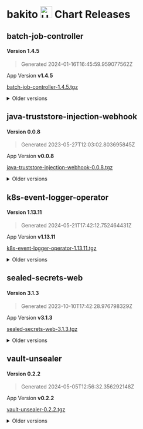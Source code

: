 # bakito <img src="https://helm.sh/img/helm.svg" alt="Helm" style="width:32px;"/> Chart Releases

## batch-job-controller

#### Version **1.4.5**

> Generated 2024-01-16T16:45:59.959077562Z

App Version **v1.4.5**

[batch-job-controller-1.4.5.tgz](https://github.com/bakito/helm-charts/releases/download/batch-job-controller-1.4.5/batch-job-controller-1.4.5.tgz)


<details>
  <summary>Older versions</summary>
  <br/><br/>
  <h4>Version <strong>1.4.4</strong></h4>

  <blockquote><p>Generated 2022-10-18T17:18:51.706614316Z</p></blockquote>

  <p>App Version <strong>v1.4.4</strong></p>
  <a href="https://github.com/bakito/helm-charts/releases/download/batch-job-controller-1.4.4/batch-job-controller-1.4.4.tgz">batch-job-controller-1.4.4.tgz</a>


  <br/><br/>
  <h4>Version <strong>1.4.3</strong></h4>

  <blockquote><p>Generated 2022-07-07T11:32:41.376363512Z</p></blockquote>

  <p>App Version <strong>v1.4.3</strong></p>
  <a href="https://github.com/bakito/helm-charts/releases/download/batch-job-controller-1.4.3/batch-job-controller-1.4.3.tgz">batch-job-controller-1.4.3.tgz</a>


  <br/><br/>
  <h4>Version <strong>1.4.2</strong></h4>

  <blockquote><p>Generated 2022-07-06T21:02:54.495782593Z</p></blockquote>

  <p>App Version <strong>v1.4.2</strong></p>
  <a href="https://github.com/bakito/helm-charts/releases/download/batch-job-controller-1.4.2/batch-job-controller-1.4.2.tgz">batch-job-controller-1.4.2.tgz</a>


  <br/><br/>
  <h4>Version <strong>1.4.1</strong></h4>

  <blockquote><p>Generated 2022-07-06T07:00:45.618623641Z</p></blockquote>

  <p>App Version <strong>v1.4.1</strong></p>
  <a href="https://github.com/bakito/helm-charts/releases/download/batch-job-controller-1.4.1/batch-job-controller-1.4.1.tgz">batch-job-controller-1.4.1.tgz</a>


  <br/><br/>
  <h4>Version <strong>1.4.0</strong></h4>

  <blockquote><p>Generated 2022-07-05T20:53:31.309596588Z</p></blockquote>

  <p>App Version <strong>v1.4.0</strong></p>
  <a href="https://github.com/bakito/helm-charts/releases/download/batch-job-controller-1.4.0/batch-job-controller-1.4.0.tgz">batch-job-controller-1.4.0.tgz</a>


  <br/><br/>
  <h4>Version <strong>1.3.0</strong></h4>

  <blockquote><p>Generated 2021-12-27T21:22:39.090378347Z</p></blockquote>

  <p>App Version <strong>v1.3.0</strong></p>
  <a href="https://github.com/bakito/helm-charts/releases/download/batch-job-controller-1.3.0/batch-job-controller-1.3.0.tgz">batch-job-controller-1.3.0.tgz</a>


  <br/><br/>
  <h4>Version <strong>1.2.4</strong></h4>

  <blockquote><p>Generated 2021-12-24T10:35:37.144675166Z</p></blockquote>

  <p>App Version <strong>v1.2.4</strong></p>
  <a href="https://github.com/bakito/helm-charts/releases/download/batch-job-controller-1.2.4/batch-job-controller-1.2.4.tgz">batch-job-controller-1.2.4.tgz</a>


  <br/><br/>
  <h4>Version <strong>1.2.3</strong></h4>

  <blockquote><p>Generated 2021-12-23T15:54:45.008016147Z</p></blockquote>

  <p>App Version <strong>v1.2.3</strong></p>
  <a href="https://github.com/bakito/helm-charts/releases/download/batch-job-controller-1.2.3/batch-job-controller-1.2.3.tgz">batch-job-controller-1.2.3.tgz</a>


  <br/><br/>
  <h4>Version <strong>1.2.2</strong></h4>

  <blockquote><p>Generated 2021-12-09T17:45:31.181095577Z</p></blockquote>

  <p>App Version <strong>v1.2.2</strong></p>
  <a href="https://github.com/bakito/helm-charts/releases/download/batch-job-controller-1.2.2/batch-job-controller-1.2.2.tgz">batch-job-controller-1.2.2.tgz</a>


  <br/><br/>
  <h4>Version <strong>1.2.1</strong></h4>

  <blockquote><p>Generated 2021-12-08T14:25:48.407917725Z</p></blockquote>

  <p>App Version <strong>v1.2.1</strong></p>
  <a href="https://github.com/bakito/helm-charts/releases/download/batch-job-controller-1.2.1/batch-job-controller-1.2.1.tgz">batch-job-controller-1.2.1.tgz</a>


  <br/><br/>
  <h4>Version <strong>1.2.0</strong></h4>

  <blockquote><p>Generated 2021-12-07T12:12:04.710022445Z</p></blockquote>

  <p>App Version <strong>v1.2.0</strong></p>
  <a href="https://github.com/bakito/helm-charts/releases/download/batch-job-controller-1.2.0/batch-job-controller-1.2.0.tgz">batch-job-controller-1.2.0.tgz</a>


  <br/><br/>
  <h4>Version <strong>1.1.3</strong></h4>

  <blockquote><p>Generated 2021-12-06T22:26:45.912669097Z</p></blockquote>

  <p>App Version <strong>v1.1.3</strong></p>
  <a href="https://github.com/bakito/helm-charts/releases/download/batch-job-controller-1.1.3/batch-job-controller-1.1.3.tgz">batch-job-controller-1.1.3.tgz</a>


  <br/><br/>
  <h4>Version <strong>1.1.2</strong></h4>

  <blockquote><p>Generated 2021-11-05T00:09:17.692082079Z</p></blockquote>

  <p>App Version <strong>v1.1.2</strong></p>
  <a href="https://github.com/bakito/helm-charts/releases/download/batch-job-controller-1.1.2/batch-job-controller-1.1.2.tgz">batch-job-controller-1.1.2.tgz</a>


  <br/><br/>
  <h4>Version <strong>v1.1.1</strong></h4>

  <blockquote><p>Generated 2021-08-25T20:30:58.869775403+02:00</p></blockquote>

  <p>App Version <strong>v1.1.1</strong></p>
  <a href="https://github.com/bakito/helm-charts/releases/download/batch-job-controller-v1.1.1/batch-job-controller-v1.1.1.tgz">batch-job-controller-v1.1.1.tgz</a>
</details>

## java-truststore-injection-webhook

#### Version **0.0.8**

> Generated 2023-05-27T12:03:02.803695845Z

App Version **v0.0.8**

[java-truststore-injection-webhook-0.0.8.tgz](https://github.com/bakito/helm-charts/releases/download/java-truststore-injection-webhook-0.0.8/java-truststore-injection-webhook-0.0.8.tgz)


<details>
  <summary>Older versions</summary>
  <br/><br/>
  <h4>Version <strong>0.0.7</strong></h4>

  <blockquote><p>Generated 2022-10-18T16:45:07.837110584Z</p></blockquote>

  <p>App Version <strong>v0.0.7</strong></p>
  <a href="https://github.com/bakito/helm-charts/releases/download/java-truststore-injection-webhook-0.0.7/java-truststore-injection-webhook-0.0.7.tgz">java-truststore-injection-webhook-0.0.7.tgz</a>


  <br/><br/>
  <h4>Version <strong>0.0.6</strong></h4>

  <blockquote><p>Generated 2022-09-22T16:27:34.249460025Z</p></blockquote>

  <p>App Version <strong>v0.0.6</strong></p>
  <a href="https://github.com/bakito/helm-charts/releases/download/java-truststore-injection-webhook-0.0.6/java-truststore-injection-webhook-0.0.6.tgz">java-truststore-injection-webhook-0.0.6.tgz</a>


  <br/><br/>
  <h4>Version <strong>0.0.5</strong></h4>

  <blockquote><p>Generated 2021-11-03T20:35:32.141602152Z</p></blockquote>

  <p>App Version <strong>v0.0.5</strong></p>
  <a href="https://github.com/bakito/helm-charts/releases/download/java-truststore-injection-webhook-0.0.5/java-truststore-injection-webhook-0.0.5.tgz">java-truststore-injection-webhook-0.0.5.tgz</a>


  <br/><br/>
  <h4>Version <strong>0.0.4</strong></h4>

  <blockquote><p>Generated 2021-11-02T09:33:11.013027346Z</p></blockquote>

  <p>App Version <strong>v0.0.4</strong></p>
  <a href="https://github.com/bakito/helm-charts/releases/download/java-truststore-injection-webhook-0.0.4/java-truststore-injection-webhook-0.0.4.tgz">java-truststore-injection-webhook-0.0.4.tgz</a>


  <br/><br/>
  <h4>Version <strong>0.0.2</strong></h4>

  <blockquote><p>Generated 2021-10-30T13:16:26.566426629Z</p></blockquote>

  <p>App Version <strong>v0.0.2</strong></p>
  <a href="https://github.com/bakito/helm-charts/releases/download/java-truststore-injection-webhook-0.0.2/java-truststore-injection-webhook-0.0.2.tgz">java-truststore-injection-webhook-0.0.2.tgz</a>
</details>

## k8s-event-logger-operator

#### Version **1.13.11**

> Generated 2024-05-21T17:42:12.752464431Z

App Version **v1.13.11**

[k8s-event-logger-operator-1.13.11.tgz](https://github.com/bakito/helm-charts/releases/download/k8s-event-logger-operator-1.13.11/k8s-event-logger-operator-1.13.11.tgz)


<details>
  <summary>Older versions</summary>
  <br/><br/>
  <h4>Version <strong>1.13.10</strong></h4>

  <blockquote><p>Generated 2024-05-10T07:59:15.788315038Z</p></blockquote>

  <p>App Version <strong>v1.13.10</strong></p>
  <a href="https://github.com/bakito/helm-charts/releases/download/k8s-event-logger-operator-1.13.10/k8s-event-logger-operator-1.13.10.tgz">k8s-event-logger-operator-1.13.10.tgz</a>


  <br/><br/>
  <h4>Version <strong>1.13.9</strong></h4>

  <blockquote><p>Generated 2024-05-10T07:58:02.754044864Z</p></blockquote>

  <p>App Version <strong>v1.13.9</strong></p>
  <a href="https://github.com/bakito/helm-charts/releases/download/k8s-event-logger-operator-1.13.9/k8s-event-logger-operator-1.13.9.tgz">k8s-event-logger-operator-1.13.9.tgz</a>


  <br/><br/>
  <h4>Version <strong>1.13.7</strong></h4>

  <blockquote><p>Generated 2024-01-16T16:50:14.29849797Z</p></blockquote>

  <p>App Version <strong>v1.13.7</strong></p>
  <a href="https://github.com/bakito/helm-charts/releases/download/k8s-event-logger-operator-1.13.7/k8s-event-logger-operator-1.13.7.tgz">k8s-event-logger-operator-1.13.7.tgz</a>


  <br/><br/>
  <h4>Version <strong>1.13.7-rc1</strong></h4>

  <blockquote><p>Generated 2023-08-31T20:19:57.703048544Z</p></blockquote>

  <p>App Version <strong>v1.13.7-rc1</strong></p>
  <a href="https://github.com/bakito/helm-charts/releases/download/k8s-event-logger-operator-1.13.7-rc1/k8s-event-logger-operator-1.13.7-rc1.tgz">k8s-event-logger-operator-1.13.7-rc1.tgz</a>


  <br/><br/>
  <h4>Version <strong>1.13.6</strong></h4>

  <blockquote><p>Generated 2023-06-23T15:35:02.652388977Z</p></blockquote>

  <p>App Version <strong>v1.13.6</strong></p>
  <a href="https://github.com/bakito/helm-charts/releases/download/k8s-event-logger-operator-1.13.6/k8s-event-logger-operator-1.13.6.tgz">k8s-event-logger-operator-1.13.6.tgz</a>


  <br/><br/>
  <h4>Version <strong>1.13.5</strong></h4>

  <blockquote><p>Generated 2023-06-23T15:25:08.177067338Z</p></blockquote>

  <p>App Version <strong>v1.13.5</strong></p>
  <a href="https://github.com/bakito/helm-charts/releases/download/k8s-event-logger-operator-1.13.5/k8s-event-logger-operator-1.13.5.tgz">k8s-event-logger-operator-1.13.5.tgz</a>


  <br/><br/>
  <h4>Version <strong>1.13.4</strong></h4>

  <blockquote><p>Generated 2022-12-29T19:43:29.895634525Z</p></blockquote>

  <p>App Version <strong>v1.13.4</strong></p>
  <a href="https://github.com/bakito/helm-charts/releases/download/k8s-event-logger-operator-1.13.4/k8s-event-logger-operator-1.13.4.tgz">k8s-event-logger-operator-1.13.4.tgz</a>


  <br/><br/>
  <h4>Version <strong>1.13.3</strong></h4>

  <blockquote><p>Generated 2022-12-27T22:15:06.687158256Z</p></blockquote>

  <p>App Version <strong>v1.13.3</strong></p>
  <a href="https://github.com/bakito/helm-charts/releases/download/k8s-event-logger-operator-1.13.3/k8s-event-logger-operator-1.13.3.tgz">k8s-event-logger-operator-1.13.3.tgz</a>


  <br/><br/>
  <h4>Version <strong>1.13.2</strong></h4>

  <blockquote><p>Generated 2022-12-27T21:56:57.358814432Z</p></blockquote>

  <p>App Version <strong>v1.13.2</strong></p>
  <a href="https://github.com/bakito/helm-charts/releases/download/k8s-event-logger-operator-1.13.2/k8s-event-logger-operator-1.13.2.tgz">k8s-event-logger-operator-1.13.2.tgz</a>


  <br/><br/>
  <h4>Version <strong>1.13.1</strong></h4>

  <blockquote><p>Generated 2022-12-27T20:53:11.534751961Z</p></blockquote>

  <p>App Version <strong>v1.13.1</strong></p>
  <a href="https://github.com/bakito/helm-charts/releases/download/k8s-event-logger-operator-1.13.1/k8s-event-logger-operator-1.13.1.tgz">k8s-event-logger-operator-1.13.1.tgz</a>


  <br/><br/>
  <h4>Version <strong>1.12.0</strong></h4>

  <blockquote><p>Generated 2022-12-24T08:31:22.787267833Z</p></blockquote>

  <p>App Version <strong>v1.12.0</strong></p>
  <a href="https://github.com/bakito/helm-charts/releases/download/k8s-event-logger-operator-1.12.0/k8s-event-logger-operator-1.12.0.tgz">k8s-event-logger-operator-1.12.0.tgz</a>


  <br/><br/>
  <h4>Version <strong>1.11.1</strong></h4>

  <blockquote><p>Generated 2022-12-09T09:02:35.818105071Z</p></blockquote>

  <p>App Version <strong>v1.11.1</strong></p>
  <a href="https://github.com/bakito/helm-charts/releases/download/k8s-event-logger-operator-1.11.1/k8s-event-logger-operator-1.11.1.tgz">k8s-event-logger-operator-1.11.1.tgz</a>


  <br/><br/>
  <h4>Version <strong>1.11.0</strong></h4>

  <blockquote><p>Generated 2022-11-22T18:19:52.214988123Z</p></blockquote>

  <p>App Version <strong>v1.11.0</strong></p>
  <a href="https://github.com/bakito/helm-charts/releases/download/k8s-event-logger-operator-1.11.0/k8s-event-logger-operator-1.11.0.tgz">k8s-event-logger-operator-1.11.0.tgz</a>


  <br/><br/>
  <h4>Version <strong>1.10.2</strong></h4>

  <blockquote><p>Generated 2022-10-18T16:30:37.589528283Z</p></blockquote>

  <p>App Version <strong>v1.10.2</strong></p>
  <a href="https://github.com/bakito/helm-charts/releases/download/k8s-event-logger-operator-1.10.2/k8s-event-logger-operator-1.10.2.tgz">k8s-event-logger-operator-1.10.2.tgz</a>


  <br/><br/>
  <h4>Version <strong>1.10.1</strong></h4>

  <blockquote><p>Generated 2022-05-30T14:29:49.732531154Z</p></blockquote>

  <p>App Version <strong>v1.10.1</strong></p>
  <a href="https://github.com/bakito/helm-charts/releases/download/k8s-event-logger-operator-1.10.1/k8s-event-logger-operator-1.10.1.tgz">k8s-event-logger-operator-1.10.1.tgz</a>


  <br/><br/>
  <h4>Version <strong>1.10.0</strong></h4>

  <blockquote><p>Generated 2022-05-30T14:27:25.555184234Z</p></blockquote>

  <p>App Version <strong>v1.10.0</strong></p>
  <a href="https://github.com/bakito/helm-charts/releases/download/k8s-event-logger-operator-1.10.0/k8s-event-logger-operator-1.10.0.tgz">k8s-event-logger-operator-1.10.0.tgz</a>


  <br/><br/>
  <h4>Version <strong>1.9.4</strong></h4>

  <blockquote><p>Generated 2022-02-04T07:41:06.256241598Z</p></blockquote>

  <p>App Version <strong>v1.9.4</strong></p>
  <a href="https://github.com/bakito/helm-charts/releases/download/k8s-event-logger-operator-1.9.4/k8s-event-logger-operator-1.9.4.tgz">k8s-event-logger-operator-1.9.4.tgz</a>


  <br/><br/>
  <h4>Version <strong>1.9.3</strong></h4>

  <blockquote><p>Generated 2022-02-04T07:33:13.840257274Z</p></blockquote>

  <p>App Version <strong>v1.9.3</strong></p>
  <a href="https://github.com/bakito/helm-charts/releases/download/k8s-event-logger-operator-1.9.3/k8s-event-logger-operator-1.9.3.tgz">k8s-event-logger-operator-1.9.3.tgz</a>


  <br/><br/>
  <h4>Version <strong>1.9.2</strong></h4>

  <blockquote><p>Generated 2022-02-03T17:17:11.954294538Z</p></blockquote>

  <p>App Version <strong>v1.9.2</strong></p>
  <a href="https://github.com/bakito/helm-charts/releases/download/k8s-event-logger-operator-1.9.2/k8s-event-logger-operator-1.9.2.tgz">k8s-event-logger-operator-1.9.2.tgz</a>


  <br/><br/>
  <h4>Version <strong>1.9.1</strong></h4>

  <blockquote><p>Generated 2022-02-02T22:13:24.993847833Z</p></blockquote>

  <p>App Version <strong>v1.9.1</strong></p>
  <a href="https://github.com/bakito/helm-charts/releases/download/k8s-event-logger-operator-1.9.1/k8s-event-logger-operator-1.9.1.tgz">k8s-event-logger-operator-1.9.1.tgz</a>


  <br/><br/>
  <h4>Version <strong>1.9.0</strong></h4>

  <blockquote><p>Generated 2022-02-02T15:41:51.90439579Z</p></blockquote>

  <p>App Version <strong>v1.9.0</strong></p>
  <a href="https://github.com/bakito/helm-charts/releases/download/k8s-event-logger-operator-1.9.0/k8s-event-logger-operator-1.9.0.tgz">k8s-event-logger-operator-1.9.0.tgz</a>


  <br/><br/>
  <h4>Version <strong>1.8.2</strong></h4>

  <blockquote><p>Generated 2021-11-05T00:02:25.182569646Z</p></blockquote>

  <p>App Version <strong>v1.8.2</strong></p>
  <a href="https://github.com/bakito/helm-charts/releases/download/k8s-event-logger-operator-1.8.2/k8s-event-logger-operator-1.8.2.tgz">k8s-event-logger-operator-1.8.2.tgz</a>


  <br/><br/>
  <h4>Version <strong>1.8.1</strong></h4>

  <blockquote><p>Generated 2021-08-25T19:01:09.43622615+02:00</p></blockquote>

  <p>App Version <strong>1.8.1</strong></p>
  <a href="https://github.com/bakito/helm-charts/releases/download/k8s-event-logger-operator-1.8.1/k8s-event-logger-operator-1.8.1.tgz">k8s-event-logger-operator-1.8.1.tgz</a>
</details>

## sealed-secrets-web

#### Version **3.1.3**

> Generated 2023-10-10T17:42:28.976798329Z

App Version **v3.1.3**

[sealed-secrets-web-3.1.3.tgz](https://github.com/bakito/helm-charts/releases/download/sealed-secrets-web-3.1.3/sealed-secrets-web-3.1.3.tgz)


<details>
  <summary>Older versions</summary>
  <br/><br/>
  <h4>Version <strong>3.1.2</strong></h4>

  <blockquote><p>Generated 2023-10-09T21:05:52.573664832Z</p></blockquote>

  <p>App Version <strong>v3.1.2</strong></p>
  <a href="https://github.com/bakito/helm-charts/releases/download/sealed-secrets-web-3.1.2/sealed-secrets-web-3.1.2.tgz">sealed-secrets-web-3.1.2.tgz</a>


  <br/><br/>
  <h4>Version <strong>3.1.1</strong></h4>

  <blockquote><p>Generated 2023-05-31T14:34:24.321766823Z</p></blockquote>

  <p>App Version <strong>v3.1.1</strong></p>
  <a href="https://github.com/bakito/helm-charts/releases/download/sealed-secrets-web-3.1.1/sealed-secrets-web-3.1.1.tgz">sealed-secrets-web-3.1.1.tgz</a>


  <br/><br/>
  <h4>Version <strong>3.1.0</strong></h4>

  <blockquote><p>Generated 2023-05-13T12:10:17.431673334Z</p></blockquote>

  <p>App Version <strong>v3.1.0</strong></p>
  <a href="https://github.com/bakito/helm-charts/releases/download/sealed-secrets-web-3.1.0/sealed-secrets-web-3.1.0.tgz">sealed-secrets-web-3.1.0.tgz</a>


  <br/><br/>
  <h4>Version <strong>3.0.7</strong></h4>

  <blockquote><p>Generated 2023-04-26T05:31:49.280678212Z</p></blockquote>

  <p>App Version <strong>v3.0.7</strong></p>
  <a href="https://github.com/bakito/helm-charts/releases/download/sealed-secrets-web-3.0.7/sealed-secrets-web-3.0.7.tgz">sealed-secrets-web-3.0.7.tgz</a>


  <br/><br/>
  <h4>Version <strong>3.0.6</strong></h4>

  <blockquote><p>Generated 2023-03-27T19:04:09.221260855Z</p></blockquote>

  <p>App Version <strong>v3.0.6</strong></p>
  <a href="https://github.com/bakito/helm-charts/releases/download/sealed-secrets-web-3.0.6/sealed-secrets-web-3.0.6.tgz">sealed-secrets-web-3.0.6.tgz</a>


  <br/><br/>
  <h4>Version <strong>3.0.5</strong></h4>

  <blockquote><p>Generated 2022-11-23T22:31:04.887170096Z</p></blockquote>

  <p>App Version <strong>v3.0.5</strong></p>
  <a href="https://github.com/bakito/helm-charts/releases/download/sealed-secrets-web-3.0.5/sealed-secrets-web-3.0.5.tgz">sealed-secrets-web-3.0.5.tgz</a>


  <br/><br/>
  <h4>Version <strong>3.0.4</strong></h4>

  <blockquote><p>Generated 2022-11-23T19:37:55.567088336Z</p></blockquote>

  <p>App Version <strong>v3.0.4</strong></p>
  <a href="https://github.com/bakito/helm-charts/releases/download/sealed-secrets-web-3.0.4/sealed-secrets-web-3.0.4.tgz">sealed-secrets-web-3.0.4.tgz</a>


  <br/><br/>
  <h4>Version <strong>3.0.3</strong></h4>

  <blockquote><p>Generated 2022-11-23T14:18:00.036136629Z</p></blockquote>

  <p>App Version <strong>v3.0.3</strong></p>
  <a href="https://github.com/bakito/helm-charts/releases/download/sealed-secrets-web-3.0.3/sealed-secrets-web-3.0.3.tgz">sealed-secrets-web-3.0.3.tgz</a>


  <br/><br/>
  <h4>Version <strong>3.0.2</strong></h4>

  <blockquote><p>Generated 2022-11-23T13:07:26.775120051Z</p></blockquote>

  <p>App Version <strong>v3.0.2</strong></p>
  <a href="https://github.com/bakito/helm-charts/releases/download/sealed-secrets-web-3.0.2/sealed-secrets-web-3.0.2.tgz">sealed-secrets-web-3.0.2.tgz</a>


  <br/><br/>
  <h4>Version <strong>3.0.0</strong></h4>

  <blockquote><p>Generated 2022-11-19T18:30:13.005204347Z</p></blockquote>

  <p>App Version <strong>v3.0.0</strong></p>
  <a href="https://github.com/bakito/helm-charts/releases/download/sealed-secrets-web-3.0.0/sealed-secrets-web-3.0.0.tgz">sealed-secrets-web-3.0.0.tgz</a>


  <br/><br/>
  <h4>Version <strong>3.0.0-pre</strong></h4>

  <blockquote><p>Generated 2022-11-18T18:01:09.610745936Z</p></blockquote>

  <p>App Version <strong>v3.0.0-pre</strong></p>
  <a href="https://github.com/bakito/helm-charts/releases/download/sealed-secrets-web-3.0.0-pre/sealed-secrets-web-3.0.0-pre.tgz">sealed-secrets-web-3.0.0-pre.tgz</a>


  <br/><br/>
  <h4>Version <strong>2.8.3</strong></h4>

  <blockquote><p>Generated 2022-10-24T06:24:15.220427048Z</p></blockquote>

  <p>App Version <strong>v2.8.3</strong></p>
  <a href="https://github.com/bakito/helm-charts/releases/download/sealed-secrets-web-2.8.3/sealed-secrets-web-2.8.3.tgz">sealed-secrets-web-2.8.3.tgz</a>


  <br/><br/>
  <h4>Version <strong>2.8.2</strong></h4>

  <blockquote><p>Generated 2022-10-18T13:39:23.474272967Z</p></blockquote>

  <p>App Version <strong>v2.8.2</strong></p>
  <a href="https://github.com/bakito/helm-charts/releases/download/sealed-secrets-web-2.8.2/sealed-secrets-web-2.8.2.tgz">sealed-secrets-web-2.8.2.tgz</a>


  <br/><br/>
  <h4>Version <strong>2.8.1</strong></h4>

  <blockquote><p>Generated 2022-10-01T19:18:42.966283012Z</p></blockquote>

  <p>App Version <strong>v2.8.1</strong></p>
  <a href="https://github.com/bakito/helm-charts/releases/download/sealed-secrets-web-2.8.1/sealed-secrets-web-2.8.1.tgz">sealed-secrets-web-2.8.1.tgz</a>


  <br/><br/>
  <h4>Version <strong>2.8.0</strong></h4>

  <blockquote><p>Generated 2022-03-25T20:26:30.434037662Z</p></blockquote>

  <p>App Version <strong>v2.8.0</strong></p>
  <a href="https://github.com/bakito/helm-charts/releases/download/sealed-secrets-web-2.8.0/sealed-secrets-web-2.8.0.tgz">sealed-secrets-web-2.8.0.tgz</a>


  <br/><br/>
  <h4>Version <strong>2.7.1</strong></h4>

  <blockquote><p>Generated 2022-03-06T07:35:21.892930259Z</p></blockquote>

  <p>App Version <strong>v2.7.1</strong></p>
  <a href="https://github.com/bakito/helm-charts/releases/download/sealed-secrets-web-2.7.1/sealed-secrets-web-2.7.1.tgz">sealed-secrets-web-2.7.1.tgz</a>


  <br/><br/>
  <h4>Version <strong>2.7.0</strong></h4>

  <blockquote><p>Generated 2022-01-24T19:43:53.307831499Z</p></blockquote>

  <p>App Version <strong>v2.7.0</strong></p>
  <a href="https://github.com/bakito/helm-charts/releases/download/sealed-secrets-web-2.7.0/sealed-secrets-web-2.7.0.tgz">sealed-secrets-web-2.7.0.tgz</a>


  <br/><br/>
  <h4>Version <strong>2.6.1</strong></h4>

  <blockquote><p>Generated 2021-10-12T01:56:57.234627959+02:00</p></blockquote>

  <p>App Version <strong>v2.6.1</strong></p>
  <a href="https://github.com/bakito/helm-charts/releases/download/sealed-secrets-web-2.6.1/sealed-secrets-web-2.6.1.tgz">sealed-secrets-web-2.6.1.tgz</a>


  <br/><br/>
  <h4>Version <strong>2.6.0</strong></h4>

  <blockquote><p>Generated 2021-09-15T21:33:30.235863008+02:00</p></blockquote>

  <p>App Version <strong>2.6.0</strong></p>
  <a href="https://github.com/bakito/helm-charts/releases/download/sealed-secrets-web-2.6.0/sealed-secrets-web-2.6.0.tgz">sealed-secrets-web-2.6.0.tgz</a>


  <br/><br/>
  <h4>Version <strong>2.5.4</strong></h4>

  <blockquote><p>Generated 2021-09-10T13:27:58.05926312+02:00</p></blockquote>

  <p>App Version <strong>2.5.4</strong></p>
  <a href="https://github.com/bakito/helm-charts/releases/download/sealed-secrets-web-2.5.4/sealed-secrets-web-2.5.4.tgz">sealed-secrets-web-2.5.4.tgz</a>


  <br/><br/>
  <h4>Version <strong>2.5.3</strong></h4>

  <blockquote><p>Generated 2021-09-10T13:16:06.890062458+02:00</p></blockquote>

  <p>App Version <strong>2.5.3</strong></p>
  <a href="https://github.com/bakito/helm-charts/releases/download/sealed-secrets-web-2.5.3/sealed-secrets-web-2.5.3.tgz">sealed-secrets-web-2.5.3.tgz</a>


  <br/><br/>
  <h4>Version <strong>2.5.2</strong></h4>

  <blockquote><p>Generated 2021-09-10T07:35:41.709763934+02:00</p></blockquote>

  <p>App Version <strong>2.5.2</strong></p>
  <a href="https://github.com/bakito/helm-charts/releases/download/sealed-secrets-web-2.5.2/sealed-secrets-web-2.5.2.tgz">sealed-secrets-web-2.5.2.tgz</a>


  <br/><br/>
  <h4>Version <strong>2.5.1</strong></h4>

  <blockquote><p>Generated 2021-09-03T21:17:24.787032551+02:00</p></blockquote>

  <p>App Version <strong>2.5.1</strong></p>
  <a href="https://github.com/bakito/helm-charts/releases/download/sealed-secrets-web-2.5.1/sealed-secrets-web-2.5.1.tgz">sealed-secrets-web-2.5.1.tgz</a>


  <br/><br/>
  <h4>Version <strong>2.5.0</strong></h4>

  <blockquote><p>Generated 2021-08-26T21:06:38.413497229+02:00</p></blockquote>

  <p>App Version <strong>2.5.0</strong></p>
  <a href="https://github.com/bakito/helm-charts/releases/download/sealed-secrets-web-2.5.0/sealed-secrets-web-2.5.0.tgz">sealed-secrets-web-2.5.0.tgz</a>
</details>

## vault-unsealer

#### Version **0.2.2**

> Generated 2024-05-05T12:56:32.356292148Z

App Version **v0.2.2**

[vault-unsealer-0.2.2.tgz](https://github.com/bakito/helm-charts/releases/download/vault-unsealer-0.2.2/vault-unsealer-0.2.2.tgz)


<details>
  <summary>Older versions</summary>
  <br/><br/>
  <h4>Version <strong>0.2.1</strong></h4>

  <blockquote><p>Generated 2024-04-23T05:03:34.792620623Z</p></blockquote>

  <p>App Version <strong>v0.2.1</strong></p>
  <a href="https://github.com/bakito/helm-charts/releases/download/vault-unsealer-0.2.1/vault-unsealer-0.2.1.tgz">vault-unsealer-0.2.1.tgz</a>


  <br/><br/>
  <h4>Version <strong>0.2.0</strong></h4>

  <blockquote><p>Generated 2024-04-21T20:21:48.664085117Z</p></blockquote>

  <p>App Version <strong>v0.2.0</strong></p>
  <a href="https://github.com/bakito/helm-charts/releases/download/vault-unsealer-0.2.0/vault-unsealer-0.2.0.tgz">vault-unsealer-0.2.0.tgz</a>


  <br/><br/>
  <h4>Version <strong>0.2.0-pre3</strong></h4>

  <blockquote><p>Generated 2024-04-21T08:28:30.133372631Z</p></blockquote>

  <p>App Version <strong>v0.2.0-pre3</strong></p>
  <a href="https://github.com/bakito/helm-charts/releases/download/vault-unsealer-0.2.0-pre3/vault-unsealer-0.2.0-pre3.tgz">vault-unsealer-0.2.0-pre3.tgz</a>


  <br/><br/>
  <h4>Version <strong>0.2.0-pre2</strong></h4>

  <blockquote><p>Generated 2024-04-19T21:18:09.343688679Z</p></blockquote>

  <p>App Version <strong>v0.2.0-pre2</strong></p>
  <a href="https://github.com/bakito/helm-charts/releases/download/vault-unsealer-0.2.0-pre2/vault-unsealer-0.2.0-pre2.tgz">vault-unsealer-0.2.0-pre2.tgz</a>


  <br/><br/>
  <h4>Version <strong>0.2.0-pre1</strong></h4>

  <blockquote><p>Generated 2024-04-13T09:13:23.755639859Z</p></blockquote>

  <p>App Version <strong>v0.2.0-pre1</strong></p>
  <a href="https://github.com/bakito/helm-charts/releases/download/vault-unsealer-0.2.0-pre1/vault-unsealer-0.2.0-pre1.tgz">vault-unsealer-0.2.0-pre1.tgz</a>


  <br/><br/>
  <h4>Version <strong>0.1.5</strong></h4>

  <blockquote><p>Generated 2024-01-22T17:53:10.733498741Z</p></blockquote>

  <p>App Version <strong>v0.1.5</strong></p>
  <a href="https://github.com/bakito/helm-charts/releases/download/vault-unsealer-0.1.5/vault-unsealer-0.1.5.tgz">vault-unsealer-0.1.5.tgz</a>


  <br/><br/>
  <h4>Version <strong>0.1.4</strong></h4>

  <blockquote><p>Generated 2023-10-20T09:57:45.640545733Z</p></blockquote>

  <p>App Version <strong>v0.1.4</strong></p>
  <a href="https://github.com/bakito/helm-charts/releases/download/vault-unsealer-0.1.4/vault-unsealer-0.1.4.tgz">vault-unsealer-0.1.4.tgz</a>


  <br/><br/>
  <h4>Version <strong>0.1.3</strong></h4>

  <blockquote><p>Generated 2022-12-14T19:27:12.209461813Z</p></blockquote>

  <p>App Version <strong>v0.1.3</strong></p>
  <a href="https://github.com/bakito/helm-charts/releases/download/vault-unsealer-0.1.3/vault-unsealer-0.1.3.tgz">vault-unsealer-0.1.3.tgz</a>


  <br/><br/>
  <h4>Version <strong>0.1.2</strong></h4>

  <blockquote><p>Generated 2022-12-14T19:25:52.348256528Z</p></blockquote>

  <p>App Version <strong>v0.1.2</strong></p>
  <a href="https://github.com/bakito/helm-charts/releases/download/vault-unsealer-0.1.2/vault-unsealer-0.1.2.tgz">vault-unsealer-0.1.2.tgz</a>


  <br/><br/>
  <h4>Version <strong>0.1.1</strong></h4>

  <blockquote><p>Generated 2022-10-20T10:59:16.502471141Z</p></blockquote>

  <p>App Version <strong>v0.1.1</strong></p>
  <a href="https://github.com/bakito/helm-charts/releases/download/vault-unsealer-0.1.1/vault-unsealer-0.1.1.tgz">vault-unsealer-0.1.1.tgz</a>


  <br/><br/>
  <h4>Version <strong>0.1.0</strong></h4>

  <blockquote><p>Generated 2022-10-20T12:14:19.703966251Z</p></blockquote>

  <p>App Version <strong>v0.1.0</strong></p>
  <a href="https://github.com/bakito/helm-charts/releases/download/vault-unsealer-0.1.0/vault-unsealer-0.1.0.tgz">vault-unsealer-0.1.0.tgz</a>


  <br/><br/>
  <h4>Version <strong>0.0.7</strong></h4>

  <blockquote><p>Generated 2022-10-19T22:16:48.657093641Z</p></blockquote>

  <p>App Version <strong>v0.0.7</strong></p>
  <a href="https://github.com/bakito/helm-charts/releases/download/vault-unsealer-0.0.7/vault-unsealer-0.0.7.tgz">vault-unsealer-0.0.7.tgz</a>


  <br/><br/>
  <h4>Version <strong>0.0.3</strong></h4>

  <blockquote><p>Generated 2022-10-18T13:42:01.875797584Z</p></blockquote>

  <p>App Version <strong>v0.0.3</strong></p>
  <a href="https://github.com/bakito/helm-charts/releases/download/vault-unsealer-0.0.3/vault-unsealer-0.0.3.tgz">vault-unsealer-0.0.3.tgz</a>


  <br/><br/>
  <h4>Version <strong>0.0.2</strong></h4>

  <blockquote><p>Generated 2022-10-18T13:10:17.722220911Z</p></blockquote>

  <p>App Version <strong>v0.0.2</strong></p>
  <a href="https://github.com/bakito/helm-charts/releases/download/vault-unsealer-0.0.2/vault-unsealer-0.0.2.tgz">vault-unsealer-0.0.2.tgz</a>


  <br/><br/>
  <h4>Version <strong>0.0.1</strong></h4>

  <blockquote><p>Generated 2022-10-17T11:12:18.071599136Z</p></blockquote>

  <p>App Version <strong>v0.0.1</strong></p>
  <a href="https://github.com/bakito/helm-charts/releases/download/vault-unsealer-0.0.1/vault-unsealer-0.0.1.tgz">vault-unsealer-0.0.1.tgz</a>
</details>

